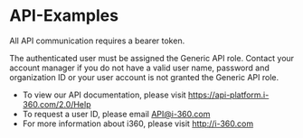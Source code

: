 API-Examples
============
All API communication requires a bearer token.

The authenticated user must be assigned the Generic API role. Contact your account manager if you do not have a valid user name, password and organization ID or your user account is not granted the Generic API role.

* To view our API documentation, please visit https://api-platform.i-360.com/2.0/Help
* To request a user ID, please email API@i-360.com
* For more information about i360, please visit http://i-360.com
